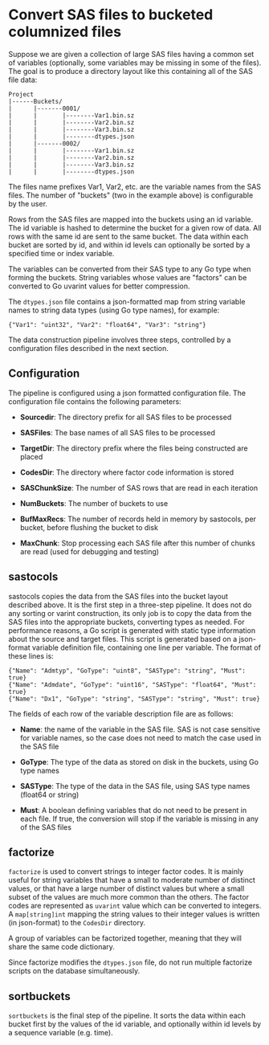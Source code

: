 Convert SAS files to bucketed columnized files
==============================================

Suppose we are given a collection of large SAS files having a common
set of variables (optionally, some variables may be missing in some of
the files).  The goal is to produce a directory layout like this
containing all of the SAS file data:

```
Project
|------Buckets/
|      |-------0001/
|      |       |--------Var1.bin.sz
|      |       |--------Var2.bin.sz
|      |       |--------Var3.bin.sz
|      |       |--------dtypes.json
|      |-------0002/
|      |       |--------Var1.bin.sz
|      |       |--------Var2.bin.sz
|      |       |--------Var3.bin.sz
|      |       |--------dtypes.json
```

The files name prefixes Var1, Var2, etc. are the variable names from
the SAS files.  The number of "buckets" (two in the example above) is
configurable by the user.

Rows from the SAS files are mapped into the buckets using an id
variable.  The id variable is hashed to determine the bucket for a
given row of data.  All rows with the same id are sent to the same
bucket.  The data within each bucket are sorted by id, and within id
levels can optionally be sorted by a specified time or index variable.

The variables can be converted from their SAS type to any Go type when
forming the buckets.  String variables whose values are "factors" can
be converted to Go uvarint values for better compression.

The `dtypes.json` file contains a json-formatted map from string
variable names to string data types (using Go type names), for
example:

```
{"Var1": "uint32", "Var2": "float64", "Var3": "string"}
```

The data construction pipeline involves three steps, controlled by a
configuration files described in the next section.

Configuration
-------------

The pipeline is configured using a json formatted configuration file.
The configuration file contains the following parameters:

* __Sourcedir__: The directory prefix for all SAS files to be
  processed

* __SASFiles__: The base names of all SAS files to be processed

* __TargetDir__: The directory prefix where the files being
  constructed are placed

* __CodesDir__: The directory where factor code information is stored

* __SASChunkSize__: The number of SAS rows that are read in each
  iteration

* __NumBuckets__: The number of buckets to use

* __BufMaxRecs__: The number of records held in memory by sastocols,
per bucket, before flushing the bucket to disk

* __MaxChunk__: Stop processing each SAS file after this number of
chunks are read (used for debugging and testing)

sastocols
---------

sastocols copies the data from the SAS files into the bucket layout
described above.  It is the first step in a three-step pipeline.  It
does not do any sorting or varint construction, its only job is to
copy the data from the SAS files into the appropriate buckets,
converting types as needed.  For performance reasons, a Go script is
generated with static type information about the source and target
files.  This script is generated based on a json-format variable
definition file, containing one line per variable.  The format of
these lines is:

```
{"Name": "Admtyp", "GoType": "uint8", "SASType": "string", "Must": true}
{"Name": "Admdate", "GoType": "uint16", "SASType": "float64", "Must": true}
{"Name": "Dx1", "GoType": "string", "SASType": "string", "Must": true}
```

The fields of each row of the variable description file are as follows:

* __Name__: the name of the variable in the SAS file.  SAS is not case
   sensitive for variable names, so the case does not need to match
   the case used in the SAS file

* __GoType__: The type of the data as stored on disk in the buckets,
  using Go type names

* __SASType__: The type of the data in the SAS file, using SAS type
  names (float64 or string)

* __Must__: A boolean defining variables that do not need to be
  present in each file.  If true, the conversion will stop if the
  variable is missing in any of the SAS files

factorize
---------

`factorize` is used to convert strings to integer factor codes.  It is
mainly useful for string variables that have a small to moderate
number of distinct values, or that have a large number of distinct
values but where a small subset of the values are much more common
than the others.  The factor codes are represented as `uvarint` value
which can be converted to integers.  A `map[string]int` mapping the
string values to their integer values is written (in json-format) to
the `CodesDir` directory.

A group of variables can be factorized together, meaning that they
will share the same code dictionary.

Since factorize modifies the `dtypes.json` file, do not run multiple
factorize scripts on the database simultaneously.

sortbuckets
-----------

`sortbuckets` is the final step of the pipeline.  It sorts the data
within each bucket first by the values of the id variable, and
optionally within id levels by a sequence variable (e.g. time).